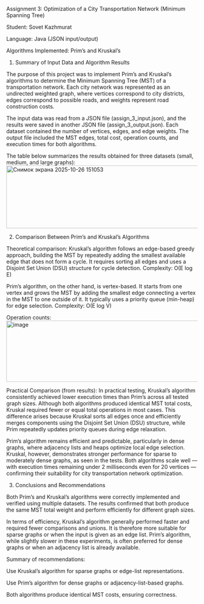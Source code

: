 Assignment 3: Optimization of a City Transportation Network (Minimum Spanning Tree)

Student: Sovet Kazhmurat

Language: Java (JSON input/output)

Algorithms Implemented: Prim’s and Kruskal’s

1. Summary of Input Data and Algorithm Results

The purpose of this project was to implement Prim’s and Kruskal’s algorithms to determine the Minimum Spanning Tree (MST) of a transportation network. Each city network was represented as an undirected weighted graph, where vertices correspond to city districts, edges correspond to possible roads, and weights represent road construction costs.

The input data was read from a JSON file (assign_3_input.json), and the results were saved in another JSON file (assign_3_output.json). Each dataset contained the number of vertices, edges, and edge weights. The output file included the MST edges, total cost, operation counts, and execution times for both algorithms.

The table below summarizes the results obtained for three datasets (small, medium, and large graphs):
<img width="1249" height="165" alt="Снимок экрана 2025-10-26 151053" src="https://github.com/user-attachments/assets/e846efcb-a7bc-472c-a200-6b4378a42287" />

2. Comparison Between Prim’s and Kruskal’s Algorithms

Theoretical comparison:
Kruskal’s algorithm follows an edge-based greedy approach, building the MST by repeatedly adding the smallest available edge that does not form a cycle. It requires sorting all edges and uses a Disjoint Set Union (DSU) structure for cycle detection. Complexity: O(E log E)

Prim’s algorithm, on the other hand, is vertex-based. It starts from one vertex and grows the MST by adding the smallest edge connecting a vertex in the MST to one outside of it. It typically uses a priority queue (min-heap) for edge selection. Complexity: O(E log V)

Operation counts:
<img width="745" height="161" alt="image" src="https://github.com/user-attachments/assets/fd64b494-753f-474f-9311-0d7366951940" />


Practical Comparison (from results):
In practical testing, Kruskal’s algorithm consistently achieved lower execution times than Prim’s across all tested graph sizes. Although both algorithms produced identical MST total costs, Kruskal required fewer or equal total operations in most cases. This difference arises because Kruskal sorts all edges once and efficiently merges components using the Disjoint Set Union (DSU) structure, while Prim repeatedly updates priority queues during edge relaxation.

Prim’s algorithm remains efficient and predictable, particularly in dense graphs, where adjacency lists and heaps optimize local edge selection. Kruskal, however, demonstrates stronger performance for sparse to moderately dense graphs, as seen in the tests. Both algorithms scale well — with execution times remaining under 2 milliseconds even for 20 vertices — confirming their suitability for city transportation network optimization.

3. Conclusions and Recommendations

Both Prim’s and Kruskal’s algorithms were correctly implemented and verified using multiple datasets. The results confirmed that both produce the same MST total weight and perform efficiently for different graph sizes.

In terms of efficiency, Kruskal’s algorithm generally performed faster and required fewer comparisons and unions. It is therefore more suitable for sparse graphs or when the input is given as an edge list.
Prim’s algorithm, while slightly slower in these experiments, is often preferred for dense graphs or when an adjacency list is already available.

Summary of recommendations:

Use Kruskal’s algorithm for sparse graphs or edge-list representations.

Use Prim’s algorithm for dense graphs or adjacency-list-based graphs.

Both algorithms produce identical MST costs, ensuring correctness.
